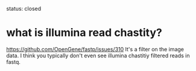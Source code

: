 status: closed
# what is illumina read chastity?

https://github.com/OpenGene/fastp/issues/310
It's a filter on the image data.
I think you typically don't even see illumina chastitiy filtered reads in fastq.
